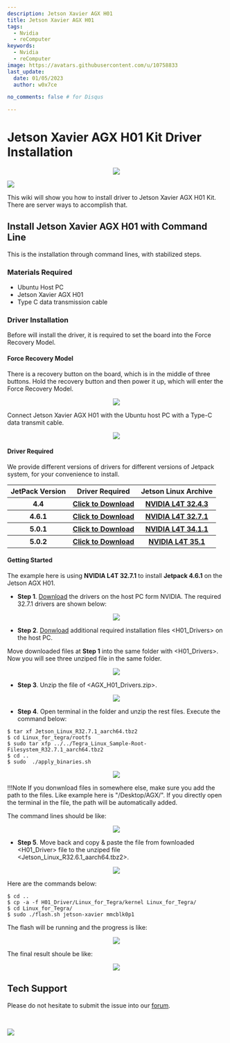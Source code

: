 ```yaml
---
description: Jetson Xavier AGX H01
title: Jetson Xavier AGX H01
tags:
  - Nvidia
  - reComputer
keywords:
  - Nvidia
  - reComputer
image: https://avatars.githubusercontent.com/u/10758833
last_update:
  date: 01/05/2023
  author: w0x7ce

no_comments: false # for Disqus

---
```


<!-- ---
name: 
category: 
bzurl: 
prodimagename:
surveyurl: 
sku: 
tags:
--- -->

# Jetson Xavier AGX H01 Kit Driver Installation

<div align="center"><img width={800} src="https://files.seeedstudio.com/wiki/recomputerzhongwen/first_1.png" /></div>


<p style={{}}><a href="https://www.seeedstudio.com/Jetson-Xavier-AGX-H01-Kit-p-5283.html" target="_blank"><img src="https://files.seeedstudio.com/wiki/Seeed-WiKi/docs/images/get_one_now.png" /></a></p>


This wiki will show you how to install driver to Jetson Xavier AGX H01 Kit. There are server ways to accomplish that.

## Install Jetson Xavier AGX H01 with Command Line

This is the installation through command lines, with stabilized steps.

### Materials Required

- Ubuntu Host PC
- Jetson Xavier AGX H01
- Type C data transmission cable

### Driver Installation

Before will install the driver, it is required to set the board into the Force Recovery Model.
#### Force Recovery Model

There is a recovery button on the board, which is in the middle of three buttons. Hold the recovery button and then power it up, which will enter the Force Recovery Model.

<div align="center"><img width={400} src="https://files.seeedstudio.com/wiki/recomputerzhongwen/driver1.png" /></div>


Connect Jetson Xavier AGX H01 with the Ubuntu host PC with a Type-C data transmit cable.

<div align="center"><img width={400} src="https://files.seeedstudio.com/wiki/recomputerzhongwen/driver.png" /></div>


#### Driver Required

We provide different versions of drivers for different versions of Jetpack system, for your convenience to install.

<table align="center">
  <tbody><tr>
      <th align="center">JetPack Version</th>
      <th align="center">Driver Required</th>
      <th align="center">Jetson Linux Archive</th>
    </tr>
    <tr>
      <th align="center">4.4</th>
      <th align="center"><a href="https://files.seeedstudio.com/wiki/H01Driver/H01_Driver_for_4.4.zip" target="_blank"><span>Click to Download</span></a></th>
      <th align="center"><a href="https://developer.nvidia.com/embedded/linux-tegra-r32.4.3" target="_blank"><span>NVIDIA L4T 32.4.3</span></a></th>
    </tr>
    <tr>
      <th align="center">4.6.1</th>
      <th align="center"><a href="https://files.seeedstudio.com/wiki/H01Driver/H01_Driver.zip" target="_blank"><span>Click to Download</span></a></th>
      <th align="center"><a href="https://developer.nvidia.com/embedded/linux-tegra-r3271" target="_blank"><span>NVIDIA L4T 32.7.1</span></a></th>
    </tr>
    <tr>
      <th align="center">5.0.1</th>
      <th align="center"><a href="https://files.seeedstudio.com/wiki/H01Driver/H01_Driver_for_5.0.1.zip" target="_blank"><span>Click to Download</span></a></th>
      <th align="center"><a href="https://developer.nvidia.com/embedded/jetson-linux-r3411" target="_blank"><span>NVIDIA L4T 34.1.1</span></a></th>
    </tr>
    <tr>
      <th align="center">5.0.2</th>
      <th align="center"><a href="https://files.seeedstudio.com/wiki/H01Driver/H01_Driver_for_5.0.2.zip" target="_blank"><span>Click to Download</span></a></th>
      <th align="center"><a href="https://developer.nvidia.com/embedded/jetson-linux-r351" target="_blank"><span>NVIDIA L4T 35.1</span></a></th>
    </tr>
  </tbody>
</table>



#### Getting Started

The example here is using **NVIDIA L4T 32.7.1** to install **Jetpack 4.6.1** on the Jetson AGX H01.

- **Step 1**. [Download](https://developer.nvidia.com/embedded/linux-tegra-r3271) the drivers on the host PC form NVIDIA. The required 32.7.1 drivers are shown below:

<div align="center"><img width={800} src="https://files.seeedstudio.com/wiki/H01Driver/h01driver4.png" /></div>


- **Step 2**. [Donwload](https://files.seeedstudio.com/wiki/H01Driver/H01_Driver.zip) additional required installation files <H01_Drivers> on the host PC.

Move downloaded files at **Step 1** into the same folder with <H01_Drivers>. Now you will see three unziped file in the same folder.

<div align="center"><img width={300} src="https://files.seeedstudio.com/wiki/H01Driver/h01drivera.png" /></div>


- **Step 3**. Unzip the file of <AGX_H01_Drivers.zip>.

<div align="center"><img width={300} src="https://files.seeedstudio.com/wiki/H01Driver/h01driver1b.png" /></div>


- **Step 4**. Open terminal in the folder and unzip the rest files. Execute the command below:

```
$ tar xf Jetson_Linux_R32.7.1_aarch64.tbz2
$ cd Linux_for_tegra/rootfs
$ sudo tar xfp ../../Tegra_Linux_Sample-Root-Filesystem_R32.7.1_aarch64.tbz2
$ cd ..
$ sudo  ./apply_binaries.sh
```

<div align="center"><img width={300} src="https://files.seeedstudio.com/wiki/H01Driver/h01driver5.png" /></div>


!!!Note
    If you donwnload files in somewhere else, make sure you add the path to the files. Like example here is "/Desktop/AGX/". If you directly open the terminal in the file, the path will be automatically added.

The command lines should be like:

<div align="center"><img width={600} src="https://files.seeedstudio.com/wiki/recomputerzhongwen/agx0.png" /></div>


- **Step 5**. Move back and copy & paste the file from fownloaded <H01_Driver> file to the unziped file <Jetson_Linux_R32.6.1_aarch64.tbz2>.

<div align="center"><img width={300} src="https://files.seeedstudio.com/wiki/H01Driver/h01driver6.png" /></div>


Here are the commands below:

```
$ cd ..
$ cp -a -f H01_Driver/Linux_for_Tegra/kernel Linux_for_Tegra/
$ cd Linux_for_Tegra/
$ sudo ./flash.sh jetson-xavier mmcblk0p1
```

The flash will be running and the progress is like:

<div align="center"><img width={600} src="https://files.seeedstudio.com/wiki/recomputerzhongwen/agx2.png" /></div>


The final result shoule be like:

<div align="center"><img width={600} src="https://files.seeedstudio.com/wiki/recomputerzhongwen/agx3.png" /></div>


## Tech Support

Please do not hesitate to submit the issue into our [forum](https://forum.seeedstudio.com/).

<br />
<p style={{textAlign: 'center'}}><a href="https://www.seeedstudio.com/act-4.html?utm_source=wiki&utm_medium=wikibanner&utm_campaign=newproducts" target="_blank"><img src="https://files.seeedstudio.com/wiki/Wiki_Banner/new_product.jpg" /></a></p>


